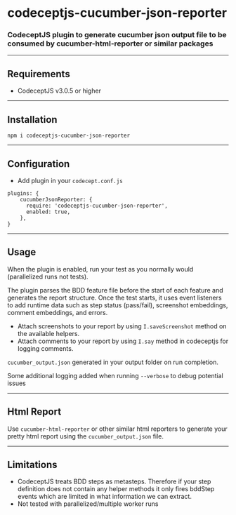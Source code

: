 # codeceptjs-cucumber-json-reporter

### CodeceptJS plugin to generate cucumber json output file to be consumed by cucumber-html-reporter or similar packages
---
## Requirements
- CodeceptJS v3.0.5 or higher
---

## Installation
```
npm i codeceptjs-cucumber-json-reporter
```

---
## Configuration

- Add plugin in your `codecept.conf.js`
```
plugins: {
    cucumberJsonReporter: {
      require: 'codeceptjs-cucumber-json-reporter',
      enabled: true,
    },
}
```

---
## Usage

When the plugin is enabled, run your test as you normally would (parallelized runs not tests).

The plugin parses the BDD feature file before the start of each feature and generates the report structure. Once the test starts, it uses event listeners to add runtime data such as step status (pass/fail), screenshot embeddings, comment embeddings, and errors.

- Attach screenshots to your report by using `I.saveScreenshot` method on the available helpers.
- Attach comments to your report by using `I.say` method in codeceptjs for logging comments.


`cucumber_output.json` generated in your output folder on run completion.

Some additional logging added when running `--verbose` to debug potential issues

---
## Html Report

Use `cucumber-html-reporter` or other similar html reporters to generate your pretty html report using the `cucumber_output.json` file.

---
## Limitations
- CodeceptJS treats BDD steps as metasteps. Therefore if your step definition does not contain any helper methods it only fires bddStep events which are limited in what information we can extract.
- Not tested with parallelized/multiple worker runs